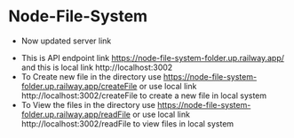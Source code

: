 # Node-File-System
- Now updated server link

* This is API endpoint link https://node-file-system-folder.up.railway.app/ and this is local link http://localhost:3002
* To Create new file in the directory use https://node-file-system-folder.up.railway.app/createFile or use local link http://localhost:3002/createFile to create a new file in local system
* To View the files in the directory use https://node-file-system-folder.up.railway.app/readFile or use local link http://localhost:3002/readFile to view files in local system
